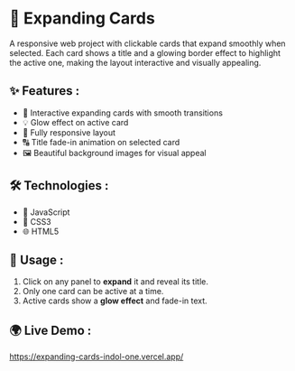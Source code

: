 # 🌄 Expanding Cards

A responsive web project with clickable cards that expand smoothly when selected. Each card shows a title and a glowing border effect to highlight the active one, making the layout interactive and visually appealing.


## ✨ Features :

- 🎨 Interactive expanding cards with smooth transitions  
- 💡 Glow effect on active card  
- 📱 Fully responsive layout
- 🔠 Title fade-in animation on selected card  
- 🖼️ Beautiful background images for visual appeal  

## 🛠️ Technologies :

- 🧠 JavaScript  
- 🎨 CSS3  
- 🌐 HTML5  

## 🚀 Usage :

1. Click on any panel to **expand** it and reveal its title.
2. Only one card can be active at a time.
3. Active cards show a **glow effect** and fade-in text.

## 🌍 Live Demo :
https://expanding-cards-indol-one.vercel.app/
